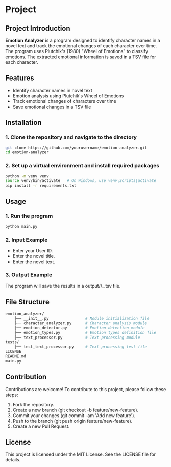 # Project 

## Project Introduction

**Emotion Analyzer** is a program designed to identify character names in a novel text and track the emotional changes of each character over time. The program uses Plutchik's (1980) "Wheel of Emotions" to classify emotions. The extracted emotional information is saved in a TSV file for each character.

## Features

- Identify character names in novel text
- Emotion analysis using Plutchik's Wheel of Emotions
- Track emotional changes of characters over time
- Save emotional changes in a TSV file

## Installation

### 1. Clone the repository and navigate to the directory

```bash
git clone https://github.com/yourusername/emotion-analyzer.git
cd emotion-analyzer
```

### 2. Set up a virtual environment and install required packages

```bash
python -m venv venv
source venv/bin/activate   # On Windows, use venv\Scripts\activate
pip install -r requirements.txt
```

## Usage

### 1. Run the program
```bash
python main.py
```

### 2. Input Example

- Enter your User ID.
- Enter the novel title.
- Enter the novel text.

### 3. Output Example

The program will save the results in a output/<User ID>/<novel title>_<date>.tsv file.


## File Structure

```bash
emotion_analyzer/
    ├── __init__.py                # Module initialization file
    ├── character_analyzer.py      # Character analysis module
    ├── emotion_detector.py        # Emotion detection module
    ├── emotion_types.py           # Emotion types definition file
    ├── text_processor.py          # Text processing module
tests/
    ├── test_text_processor.py     # Text processing test file
LICENSE
README.md
main.py
```


## Contribution

Contributions are welcome! To contribute to this project, please follow these steps:

1. Fork the repository.
2. Create a new branch (git checkout -b feature/new-feature).
3. Commit your changes (git commit -am 'Add new feature').
4. Push to the branch (git push origin feature/new-feature).
5. Create a new Pull Request.



## License
This project is licensed under the MIT License. See the LICENSE file for details.